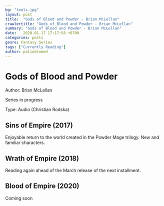 ```yaml
---
bg: "tools.jpg"
layout: post
title:  "Gods of Blood and Powder - Brian McLellan"
crawlertitle: "Gods of Blood and Powder - Brian McLellan"
summary: "Gods of Blood and Powder - Brian McLellan"
date:   2020-01-17 17:17:58 +0700
categories: posts
genre: Fantasy Series
tags: ["Currently Reading"]
author: palindromed
---
```


# Gods of Blood and Powder

Author: Brian McLellan

Series in progress

Type: Audio (Christian Rodska)

## Sins of Empire (2017)

Enjoyable return to the world created in the Powder Mage trilogy. New and familiar characters.

## Wrath of Empire (2018)

Reading again ahead of the March release of the next installment.

## Blood of Empire (2020)

Coming soon
